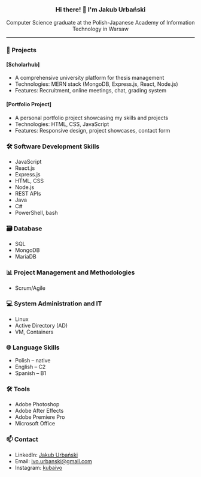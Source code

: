 <div align="center">
  <h3>Hi there! 👋 I'm Jakub Urbański</h3>
  <p>Computer Science graduate at the Polish-Japanese Academy of Information Technology in Warsaw</p>
</div>

---

### 🔧 Projects

#### [Scholarhub]
- A comprehensive university platform for thesis management
- Technologies: MERN stack (MongoDB, Express.js, React, Node.js)
- Features: Recruitment, online meetings, chat, grading system

#### [Portfolio Project] 
- A personal portfolio project showcasing my skills and projects
- Technologies: HTML, CSS, JavaScript
- Features: Responsive design, project showcases, contact form


### 🛠️ Software Development Skills
- JavaScript
- React.js
- Express.js
- HTML, CSS
- Node.js
- REST APIs
- Java
- C#
- PowerShell, bash

### 🗃️ Database
- SQL
- MongoDB
- MariaDB

### 📊 Project Management and Methodologies
- Scrum/Agile

### 💻 System Administration and IT
- Linux
- Active Directory (AD)
- VM, Containers

### 🌐 Language Skills
- Polish – native
- English – C2
- Spanish – B1

### 🛠️ Tools
- Adobe Photoshop
- Adobe After Effects
- Adobe Premiere Pro
- Microsoft Office



### 📫 Contact

- LinkedIn: [Jakub Urbański](https://pl.linkedin.com/in/jakub-urbański-9ab9a212b)
- Email: ivo.urbanski@gmail.com
- Instagram: [kubaivo](https://www.instagram.com/kubaivo/)
